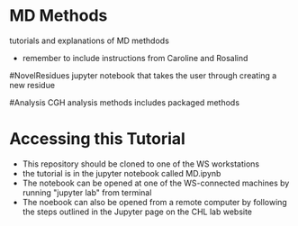 # MD Methods
tutorials and explanations of MD methdods
- remember to include instructions from Caroline and Rosalind

#NovelResidues
jupyter notebook that takes the user through creating a new residue


#Analysis
CGH analysis methods
includes packaged methods

# Accessing this Tutorial
- This repository should be cloned to one of the WS workstations
- the tutorial is in the jupyter notebook called MD.ipynb
- The notebook can be opened at one of the WS-connected machines by running "jupyter lab" from terminal
- The noebook can also be opened from a remote computer by following the steps outlined in the Jupyter page on the CHL lab website

